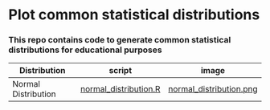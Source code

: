 # Plot common statistical distributions
### This repo contains code to generate common statistical distributions for educational purposes

|Distribution|script|image|
|---|---|---|
|Normal Distribution|[normal_distribution.R](src/normal_distribution.R)|[normal_distribution.png](plots/normal_distribution.png)|
